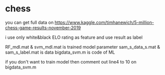 # chess

you can get full data on
https://www.kaggle.com/timhanewich/5-million-chess-game-results-november-2019

i use only white&black ELO rating as feature and use result as label

RF_mdl.mat & svm_mdl.mat is trained model parameter
sam_s_data_s.mat & sam_s_label.mat is data
bigdata_svm.m is code of ML

if you don't want to train model then comment out line4 to 10 on bigdata_svm.m 
